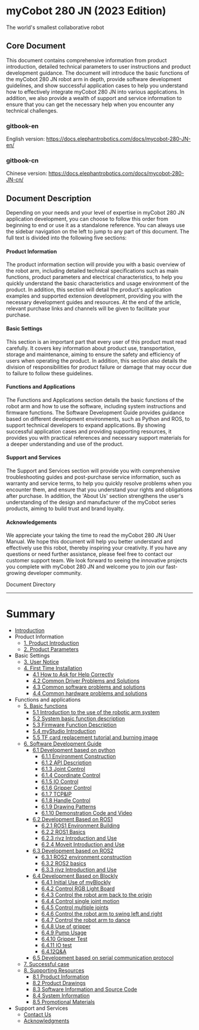 # myCobot 280 JN (2023 Edition)
The world's smallest collaborative robot

Core Document
---
This document contains comprehensive information from product introduction, detailed technical parameters to user instructions and product development guidance. The document will introduce the basic functions of the myCobot 280 JN robot arm in depth, provide software development guidelines, and show successful application cases to help you understand how to effectively integrate myCobot 280 JN into various applications. In addition, we also provide a wealth of support and service information to ensure that you can get the necessary help when you encounter any technical challenges.
### gitbook-en
English version: https://docs.elephantrobotics.com/docs/mycobot-280-JN-en/
### gitbook-cn
Chinese version: https://docs.elephantrobotics.com/docs/mycobot-280-JN-cn/

Document Description
---

Depending on your needs and your level of expertise in myCobot 280 JN application development, you can choose to follow this order from beginning to end or use it as a standalone reference. You can always use the sidebar navigation on the left to jump to any part of this document. The full text is divided into the following five sections:

#### Product Information
The product information section will provide you with a basic overview of the robot arm, including detailed technical specifications such as main functions, product parameters and electrical characteristics, to help you quickly understand the basic characteristics and usage environment of the product. In addition, this section will detail the product's application examples and supported extension development, providing you with the necessary development guides and resources. At the end of the article, relevant purchase links and channels will be given to facilitate your purchase.

#### Basic Settings
This section is an important part that every user of this product must read carefully. It covers key information about product use, transportation, storage and maintenance, aiming to ensure the safety and efficiency of users when operating the product. In addition, this section also details the division of responsibilities for product failure or damage that may occur due to failure to follow these guidelines.

#### Functions and Applications
The Functions and Applications section details the basic functions of the robot arm and how to use the software, including system instructions and firmware functions. The Software Development Guide provides guidance based on different development environments, such as Python and ROS, to support technical developers to expand applications. By showing successful application cases and providing supporting resources, it provides you with practical references and necessary support materials for a deeper understanding and use of the product.

#### Support and Services
The Support and Services section will provide you with comprehensive troubleshooting guides and post-purchase service information, such as warranty and service terms, to help you quickly resolve problems when you encounter them, and ensure that you understand your rights and obligations after purchase. In addition, the 'About Us' section strengthens the user's understanding of the design and manufacturer of the myCobot series products, aiming to build trust and brand loyalty.

#### Acknowledgements
We appreciate your taking the time to read the myCobot 280 JN User Manual. We hope this document will help you better understand and effectively use this robot, thereby inspiring your creativity. If you have any questions or need further assistance, please feel free to contact our customer support team. We look forward to seeing the innovative projects you complete with myCobot 280 JN and welcome you to join our fast-growing developer community.

Document Directory

---
# Summary
* [Introduction](README.md)
* Product Information
   * [1. Product Introduction](1-ProductInformation/1.ProductIntroduction/1-ProductIntroduction.md)
   * [2. Product Parameters](1-ProductInformation/2.ProductParameter/2-ProductParameters.md)
* Basic Settings
   * [3. User Notice](2-BasicSettings/3.UserNotice/3-UserInstructions.md)
   * [4. First Time Installation](2-BasicSettings/4.FirstTimeInstallation/4-FirstTimeInstallation.md)
      * [4.1 How to Ask for Help Correctly](4-SupportAndService/9.Troubleshooting/9.0-how_to_ask.md)
      * [4.2 Common Driver Problems and Solutions](4-SupportAndService/9.Troubleshooting/9.1-driver.md)
      * [4.3 Common software problems and solutions](4-SupportAndService/9.Troubleshooting/9.2-software.md)
      * [4.4 Common hardware problems and solutions](4-SupportAndService/9.Troubleshooting/9.3-hardware.md)
* Functions and applications
   * [5. Basic functions](3-FunctionsAndApplications/5.BasicFunction/README.md)
      * [5.1 Introduction to the use of the robotic arm system](3-FunctionsAndApplications/5.BasicFunction/5.1-Functionlnstruction/README.md)
      * [5.2 System basic function description](3-FunctionsAndApplications/5.BasicFunction/5.2-Softwarelnstructions/3.5.2-SW-detail-description.md)
      * [5.3 Firmware Function Description](3-FunctionsAndApplications/5.BasicFunction/5.3-FirmwareFunctionDescription/3.5.3-HW-description-JN.md)
      * [5.4 myStudio Introduction](3-FunctionsAndApplications/5.BasicFunction/5.2-Softwarelnstructions/README.md)
      * [5.5 TF card replacement tutorial and burning image](3-FunctionsAndApplications/5.BasicFunction/5.4-TFcard/tfcard.md)
   * [6. Software Development Guide](3-FunctionsAndApplications/6.developmentGuide/README.md)
      * [6.1 Development  based on python](3-FunctionsAndApplications/6.developmentGuide/python/README.md)
        * [6.1.1 Environment Construction](3-FunctionsAndApplications/6.developmentGuide/python/7.1_download.md)
        * [6.1.2 API Description](3-FunctionsAndApplications/6.developmentGuide/python/7.2_API.md)
        * [6.1.3 Joint Control](3-FunctionsAndApplications/6.developmentGuide/python/7.3_angle.md)
        * [6.1.4 Coordinate Control](3-FunctionsAndApplications/6.developmentGuide/python/7.4_coord.md)
        * [6.1.5 IO Control](3-FunctionsAndApplications/6.developmentGuide/python/7.5_IO.md)
        * [6.1.6 Gripper Control](3-FunctionsAndApplications/6.developmentGuide/python/7.6_gripper.md)
        * [6.1.7 TCP&IP](3-FunctionsAndApplications/6.developmentGuide/python/7.7_TCPIP.md)
        * [6.1.8 Handle Control](3-FunctionsAndApplications/6.developmentGuide/python/7.9_HandleControl.md)
        * [6.1.9 Drawing Patterns](3-FunctionsAndApplications/6.developmentGuide/python/7.15_280_gcode_draw.md)
        * [6.1.10 Demonstration Code and Video](3-FunctionsAndApplications/6.developmentGuide/python/7.8_example.md)
      * [6.2 Development  Based on ROS1](3-FunctionsAndApplications/6.developmentGuide/ROS/12.1-ROS1/12.1.1-Introduction.md)
        * [6.2.1 ROS1 Environment Building](3-FunctionsAndApplications/6.developmentGuide/ROS/12.1-ROS1/12.1.2-EnvironmentBuilding.md)
        * [6.2.2 ROS1 Basics](3-FunctionsAndApplications/6.developmentGuide/ROS/12.1-ROS1/12.1.3-ROS_Basics.md)
        * [6.2.3 rivz Introduction and Use](3-FunctionsAndApplications/6.developmentGuide/ROS/12.1-ROS1/12.1.4-rivzIntroductionAndUse/README.md)
        * [6.2.4 Moveit Introduction and Use](3-FunctionsAndApplications/6.developmentGuide/ROS/12.1-ROS1/12.1.5-Moveit/README.md)
      * [6.3 Development  based on ROS2](3-FunctionsAndApplications/6.developmentGuide/ROS/12.2-ROS2/12.2.3-ROS2Introduction.md)
        * [6.3.1 ROS2 environment construction](3-FunctionsAndApplications/6.developmentGuide/ROS/12.2-ROS2/12.2.1-InstallationOfROS2.md)
        * [6.3.2 ROS2 basics](3-FunctionsAndApplications/6.developmentGuide/ROS/12.2-ROS2/12.2.2-BasicTutorial.md)
        * [6.3.3 rivz Introduction and Use](3-FunctionsAndApplications/6.developmentGuide/ROS/12.2-ROS2/12.2.4-rivzIntroductionAndUse/README.md)
      * [6.4 Development  Based on Blockly](3-FunctionsAndApplications/6.developmentGuide/myBlocklyAndUlFlow/myblocklyTutorials/README.md)
        * [6.4.1 Initial Use of myBlockly](3-FunctionsAndApplications/6.developmentGuide/myBlocklyAndUlFlow/myblocklyTutorials/5.1.1-myBlocklyFirstUse.md)
        * [6.4.2 Control RGB Light Board](3-FunctionsAndApplications/6.developmentGuide/myBlocklyAndUlFlow/myblocklyTutorials/5.1.2-ControlRGB.md)
        * [6.4.3 Control the robot arm back to the origin](3-FunctionsAndApplications/6.developmentGuide/myBlocklyAndUlFlow/myblocklyTutorials/5.1.3-ControlRoboticArmBackZero.md)
        * [6.4.4 Control single joint motion](3-FunctionsAndApplications/6.developmentGuide/myBlocklyAndUlFlow/myblocklyTutorials/5.1.4-ControlSingleJoint.md)
        * [6.4.5 Control multiple joints](3-FunctionsAndApplications/6.developmentGuide/myBlocklyAndUlFlow/myblocklyTutorials/5.1.5-ControlSinglesJoint.md)
        * [6.4.6 Control the robot arm to swing left and right](3-FunctionsAndApplications/6.developmentGuide/myBlocklyAndUlFlow/myblocklyTutorials/5.1.6-ControlRoboticSwingLeft&Right.md)
        * [6.4.7 Control the robot arm to dance](3-FunctionsAndApplications/6.developmentGuide/myBlocklyAndUlFlow/myblocklyTutorials/5.1.7-ControlRoboticArmDance.md)
        * [6.4.8 Use of gripper](3-FunctionsAndApplications/6.developmentGuide/myBlocklyAndUlFlow/myblocklyTutorials/5.1.8-GripperUse.md)
        * [6.4.9 Pump Usage](3-FunctionsAndApplications/6.developmentGuide/myBlocklyAndUlFlow/myblocklyTutorials/5.1.9-PumpUse.md)
        * [6.4.10 Gripper Test](3-FunctionsAndApplications/6.developmentGuide/myBlocklyAndUlFlow/myblocklyTutorials/5.13-gripperTest.md)
        * [6.4.11 IO test](3-FunctionsAndApplications/6.developmentGuide/myBlocklyAndUlFlow/myblocklyTutorials/5.14-ioTest.md)
        * [6.4.12Q&A](3-FunctionsAndApplications/6.developmentGuide/myBlocklyAndUlFlow/myblocklyTutorials/5.1.10Q&A.md)
     * [6.5 Development based on serial communication protocol](3-FunctionsAndApplications/6.developmentGuide/CommunicationProtocolPackage/18-communication.md)
   * [7. Successful case](3-FunctionsAndApplications/7.SuccessfulCase/7-SuccessfulCases.md)
   * [8. Supporting Resources](3-FunctionsAndApplications/8.SupportingResources/README.md)
     * [8.1 Product Information](3-FunctionsAndApplications/8.SupportingResources/8.1-ProductInformation/README.md)
     * [8.2 Product Drawings](3-FunctionsAndApplications/8.SupportingResources/8.2-ProductDrawings/README.md)
     * [8.3 Software Information and Source Code](3-FunctionsAndApplications/8.SupportingResources/8.3-SoftwareInformationAndSourceCode/README.md)
     * [8.4 System Information](3-FunctionsAndApplications/8.SupportingResources/8.4-SystemInformation/README.md)
     * [8.5 Promotional Materials](3-FunctionsAndApplications/8.SupportingResources/8.5-PromotionalMaterials/README.md)
* Support and Services
   * [ Contact Us](4-SupportAndService/11.AboutUs/11.AboutUs.md)
   * [ Acknowledgments](5-Acknowledgments/5-Acknowledgments.md)